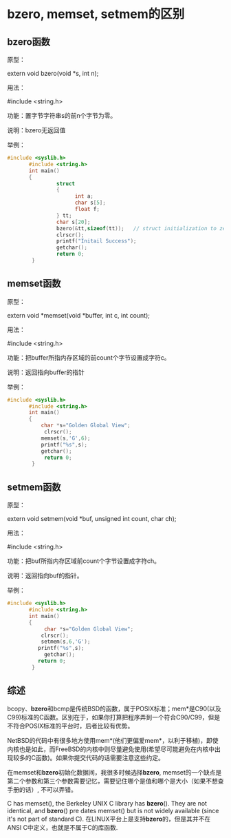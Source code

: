 # bzero, memset, setmem的区别

## bzero函数

原型：

extern void bzero(void *s, int n);

用法：

#include <string.h>

功能：置字节字符串s的前n个字节为零。

说明：bzero无返回值

举例：

```c
#include <syslib.h>
       #include <string.h>
       int main()
       {
                struct
                {
                      int a;
                      char s[5];
                      float f;
                } tt;
                char s[20];
                bzero(&tt,sizeof(tt));   // struct initialization to zero       bzero(s,20);
                clrscr();
                printf("Initail Success");
                getchar();
                return 0;
        }
```

## memset函数

原型：

extern void *memset(void *buffer, int c, int count);

用法：

#include <string.h>

功能：把buffer所指内存区域的前count个字节设置成字符c。

说明：返回指向buffer的指针

举例：

```c
#include <syslib.h>
       #include <string.h>
       int main()
       {
           char *s="Golden Global View";
            clrscr();
           memset(s,'G',6);
           printf("%s",s);
           getchar();
            return 0;
        }
```

## setmem函数

原型：

extern void setmem(void *buf, unsigned int count, char ch);

用法：

#include <string.h>

功能：把buf所指内存区域前count个字节设置成字符ch。

说明：返回指向buf的指针。

举例：

```c
#include <syslib.h>
       #include <string.h>
       int main()
       {
            char *s="Golden Global View";
           clrscr();
           setmem(s,6,'G');
          printf("%s",s);
            getchar();
          return 0;
        }
```

## 综述

bcopy、**bzero**和bcmp是传统BSD的函数，属于POSIX标准；mem*是C90(以及C99)标准的C函数。区别在于，如果你打算把程序弄到一个符合C90/C99，但是不符合POSIX标准的平台时，后者比较有优势。

 NetBSD的代码中有很多地方使用mem*(他们更偏爱mem*，以利于移植)，即使内核也是如此，而FreeBSD的内核中则尽量避免使用(希望尽可能避免在内核中出现较多的C函数)。如果你提交代码的话需要注意这些约定。

 在memset和**bzero**初始化数据间，我很多时候选择**bzero**, memset的一个缺点是第二个参数和第三个参数需要记忆，需要记住哪个是值和哪个是大小（如果不想查手册的话）, 不可以弄错。

 C has memset(), the Berkeley UNIX C library has  **bzero**(). They are not identical, and **bzero**() pre dates memset() but is not widely available (since
 it's not part of standard C).
    在LINUX平台上是支持**bzero**的，但是其并不在ANSI C中定义，也就是不属于C的库函数.